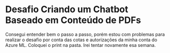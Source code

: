 # Desafio Criando um Chatbot Baseado em Conteúdo de PDFs  

Consegui entender bem o passo a passo, porém estou com problemas para realizar o desafio por conta das cotas e autorizações da minha conta do Azure ML. Coloquei o print na pasta. Irei tentar novamente esa semana.
